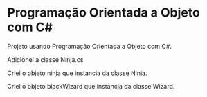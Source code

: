 # Programação Orientada a Objeto com C#

Projeto usando Programação Orientada a  Objeto com C#.

Adicionei a classe Ninja.cs

Criei o objeto ninja que instancia da classe Ninja.

Criei o objeto blackWizard que instancia da classe Wizard.

 

